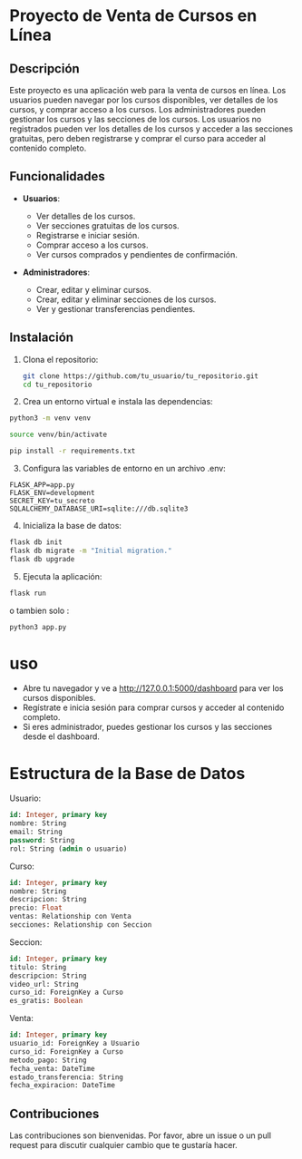 # Proyecto de Venta de Cursos en Línea

## Descripción

Este proyecto es una aplicación web para la venta de cursos en línea. Los usuarios pueden navegar por los cursos disponibles, ver detalles de los cursos, y comprar acceso a los cursos. Los administradores pueden gestionar los cursos y las secciones de los cursos. Los usuarios no registrados pueden ver los detalles de los cursos y acceder a las secciones gratuitas, pero deben registrarse y comprar el curso para acceder al contenido completo.

## Funcionalidades

- **Usuarios**:
  - Ver detalles de los cursos.
  - Ver secciones gratuitas de los cursos.
  - Registrarse e iniciar sesión.
  - Comprar acceso a los cursos.
  - Ver cursos comprados y pendientes de confirmación.

- **Administradores**:
  - Crear, editar y eliminar cursos.
  - Crear, editar y eliminar secciones de los cursos.
  - Ver y gestionar transferencias pendientes.

## Instalación

1. Clona el repositorio:
   ```sh
   git clone https://github.com/tu_usuario/tu_repositorio.git
   cd tu_repositorio
   ```
2. Crea un entorno virtual e instala las dependencias:
```bash
python3 -m venv venv
```
```bash
source venv/bin/activate
```
```bash
pip install -r requirements.txt
```
3. Configura las variables de entorno en un archivo .env:
```.env
FLASK_APP=app.py
FLASK_ENV=development
SECRET_KEY=tu_secreto
SQLALCHEMY_DATABASE_URI=sqlite:///db.sqlite3
```
4. Inicializa la base de datos:
```bash
flask db init
flask db migrate -m "Initial migration."
flask db upgrade
```
5. Ejecuta la aplicación:
```bash
flask run 
```
o tambien solo :
```bash
python3 app.py
```
# uso

- Abre tu navegador y ve a http://127.0.0.1:5000/dashboard para ver los cursos disponibles.
- Regístrate e inicia sesión para comprar cursos y acceder al contenido completo.
- Si eres administrador, puedes gestionar los cursos y las secciones desde el dashboard.
# Estructura de la Base de Datos

Usuario:
```sql
id: Integer, primary key
nombre: String
email: String
password: String
rol: String (admin o usuario)
```
Curso:
```sql
id: Integer, primary key
nombre: String
descripcion: String
precio: Float
ventas: Relationship con Venta
secciones: Relationship con Seccion
```
Seccion:
```sql
id: Integer, primary key
titulo: String
descripcion: String
video_url: String
curso_id: ForeignKey a Curso
es_gratis: Boolean
```
Venta:
```sql
id: Integer, primary key
usuario_id: ForeignKey a Usuario
curso_id: ForeignKey a Curso
metodo_pago: String
fecha_venta: DateTime
estado_transferencia: String
fecha_expiracion: DateTime
```

## Contribuciones
Las contribuciones son bienvenidas. Por favor, abre un issue o un pull request para discutir cualquier cambio que te gustaría hacer.


